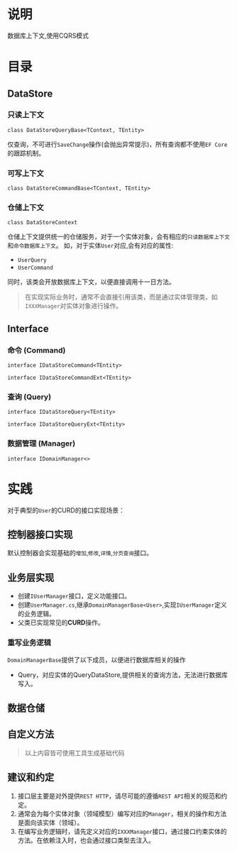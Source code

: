 # 说明
数据库上下文,使用CQRS模式

# 目录

## DataStore
### 只读上下文
`class DataStoreQueryBase<TContext, TEntity>`

仅查询，不可进行`SaveChange`操作(会抛出异常提示)，所有查询都不使用`EF Core`的跟踪机制。


### 可写上下文
`class DataStoreCommandBase<TContext, TEntity>`


### 仓储上下文
`class DataStoreContext`

仓储上下文提供统一的仓储服务，对于一个实体对象，会有相应的`只读数据库上下文`和`命令数据库上下文`。
如，对于实体`User`对应,会有对应的属性:
- `UserQuery`
- `UserCommand`

同时，该类会开放数据库上下文，以便直接调用十一日方法。

> 在实现实际业务时，通常不会直接引用该类，而是通过实体管理类，如`IXXXManager`对实体对象进行操作。


## Interface

### 命令 (Command)

`interface IDataStoreCommand<TEntity>`

`interface IDataStoreCommandExt<TEntity>`

### 查询 (Query)
`interface IDataStoreQuery<TEntity>`

`interface IDataStoreQueryExt<TEntity>`

### 数据管理 (Manager)
`interface IDomainManager<>`

# 实践
对于典型的`User`的CURD的接口实现场景：

## 控制器接口实现
默认控制器会实现基础的`增加`,`修改`,`详情`,`分页查询`接口。


## 业务层实现
- 创建`IUserManager`接口，定义功能接口。
- 创建`UserManager.cs`,继承`DomainManagerBase<User>`,实现`IUserManager`定义的业务逻辑。
- 父类已实现常见的**CURD**操作。

### 重写业务逻辑
`DomainManagerBase`提供了以下成员，以便进行数据库相关的操作
- Query，对应实体的QueryDataStore,提供相关的查询方法，无法进行数据库写入。



## 数据仓储

## 自定义方法

> 以上内容皆可使用工具生成基础代码

## 建议和约定
1. 接口层主要是对外提供`REST HTTP`，请尽可能的遵循`REST API`相关的规范和约定。
3. 通常会为每个实体对象（领域模型）编写对应的`Manager`，相关的操作和方法是面向该实体（领域）。
4. 在编写业务逻辑时，请先定义对应的`IXXXManager`接口，通过接口约束实体的方法。在依赖注入时，也会通过接口类型去注入。